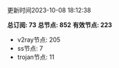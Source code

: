 更新时间2023-10-08 18:12:38

**总订阅: 73**
**总节点: 852**
**有效节点: 223**
- v2ray节点: 205
- ss节点: 7
- trojan节点: 11
